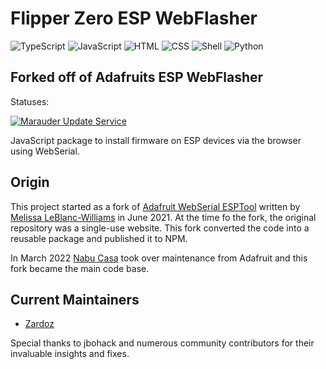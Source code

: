 # Flipper Zero ESP WebFlasher
![TypeScript](https://img.shields.io/badge/TypeScript-40.3%25-blue.svg?style=flat-square&logo=typescript)
![JavaScript](https://img.shields.io/badge/JavaScript-31.2%25-yellow.svg?style=flat-square&logo=javascript)
![HTML](https://img.shields.io/badge/HTML-13.7%25-orange.svg?style=flat-square&logo=html5)
![CSS](https://img.shields.io/badge/CSS-11.3%25-brightgreen.svg?style=flat-square&logo=css3&logoColor=blue)
![Shell](https://img.shields.io/badge/Shell-2.0%25-lightgrey.svg?style=flat-square&logo=gnu-bash)
![Python](https://img.shields.io/badge/Python-3.1%25-blue.svg?style=flat-square&logo=python)

## Forked off of Adafruits ESP WebFlasher

Statuses:

[![Marauder Update Service](https://github.com/FZEEFlasher/fzeeflasher.github.io/actions/workflows/CheckMarauder.yml/badge.svg)](https://github.com/FZEEFlasher/fzeeflasher.github.io/actions/workflows/CheckMarauder.yml)

JavaScript package to install firmware on ESP devices via the browser using WebSerial.

## Origin

This project started as a fork of [Adafruit WebSerial ESPTool](https://github.com/adafruit/Adafruit_WebSerial_ESPTool) written by
[Melissa LeBlanc-Williams](https://github.com/makermelissa) in June 2021. At the time fo the fork, the original repository was a single-use website. This fork converted the code into a reusable package and published it to NPM.

In March 2022 [Nabu Casa](https://www.nabucasa.com) took over maintenance from Adafruit and this fork became the main code base.

## Current Maintainers

- [Zardoz](https://github.com/Zardoz66)

Special thanks to jbohack and numerous community contributors for their invaluable insights and fixes.
